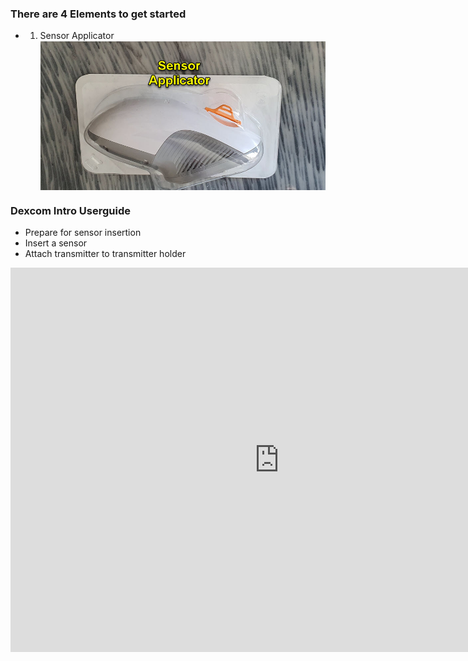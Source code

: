 ### There are 4 Elements to get started

* 1. Sensor Applicator
<img width="auto" height="auto" border="0" align="center"  src="docs/img/Dexcom/Sensor Applicator_20220811_135041_2.jpg" title="Update Tool"/></a>	

### Dexcom Intro Userguide

* Prepare for sensor insertion <br>
* Insert a sensor <br>
* Attach transmitter to transmitter holder 



<iframe id="video29564" width="860" height="615" src="https://www.youtube.com/embed/1MRU6_GTEtg" frameborder="0" allow="accelerometer; autoplay; encrypted-media; gyroscope; picture-in-picture" allowfullscreen="allowfullscreen">
</iframe>

